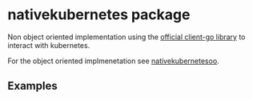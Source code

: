 # nativekubernetes package

Non object oriented implementation using the [official client-go library](https://github.com/kubernetes/client-go) to interact with kubernetes.

For the object oriented implmenetation see [nativekubernetesoo](/pkg/kubernetesutils/nativekubernetesoo/).

## Examples

